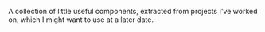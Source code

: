 A collection of little useful components, extracted from projects I've worked on, which I might want to use at a later date.